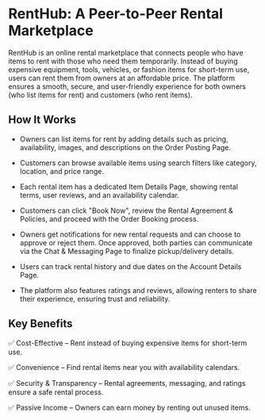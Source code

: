 # RentHub: A Peer-to-Peer Rental Marketplace
RentHub is an online rental marketplace that connects people who have items to rent with those who need them temporarily. Instead of buying expensive equipment, tools, vehicles, or fashion items for short-term use, users can rent them from owners at an affordable price. The platform ensures a smooth, secure, and user-friendly experience for both owners (who list items for rent) and customers (who rent items).

## How It Works

- Owners can list items for rent by adding details such as pricing, availability, images, and descriptions on the Order Posting Page.

- Customers can browse available items using search filters like category, location, and price range.

- Each rental item has a dedicated Item Details Page, showing rental terms, user reviews, and an availability calendar.

- Customers can click "Book Now", review the Rental Agreement & Policies, and proceed with the Order Booking process.

- Owners get notifications for new rental requests and can choose to approve or reject them.
Once approved, both parties can communicate via the Chat & Messaging Page to finalize pickup/delivery details.

- Users can track rental history and due dates on the Account Details Page.

- The platform also features ratings and reviews, allowing renters to share their experience, ensuring trust and reliability.

## Key Benefits
✅ Cost-Effective – Rent instead of buying expensive items for short-term use.

✅ Convenience – Find rental items near you with availability calendars.

✅ Security & Transparency – Rental agreements, messaging, and ratings ensure a safe rental process.

✅ Passive Income – Owners can earn money by renting out unused items.